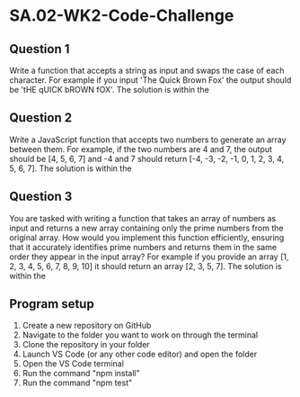 # SA.02-WK2-Code-Challenge
## Question 1
Write a function that accepts a string as input and swaps the case of each character. For example if you input 'The Quick Brown Fox' the output should be 'tHE qUICK bROWN fOX'.
The solution is within the 

## Question 2
Write a JavaScript function that accepts two numbers to generate an array between them. For example, if the two numbers are 4 and 7, the output should be [4, 5, 6, 7] and -4 and 7 should return [-4, -3, -2, -1, 0, 1, 2, 3, 4, 5, 6, 7].
The solution is within the 

## Question 3
You are tasked with writing a function that takes an array of numbers as input and returns a new array containing only the prime numbers from the original array. How would you implement this function efficiently, ensuring that it accurately identifies prime numbers and returns them in the same order they appear in the input array? For example if you provide an array [1, 2, 3, 4, 5, 6, 7, 8, 9, 10] it should return an array [2, 3, 5, 7].
The solution is within the 

## Program setup
1. Create a new repository on GitHub
2. Navigate to the folder you want to work on through the terminal
3. Clone the repository in your folder
4. Launch VS Code (or any other code editor) and open the folder
5. Open the VS Code terminal
6. Run the command "npm install"
7. Run the command "npm test"
